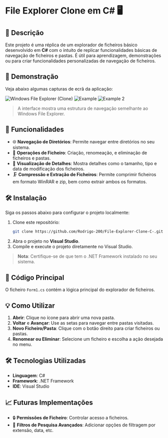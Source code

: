 # File Explorer Clone em C# 🖥️

## 📜 Descrição

Este projeto é uma réplica de um explorador de ficheiros básico desenvolvido em **C#** com o intuito de replicar funcionalidades básicas de navegação de ficheiros e pastas. É útil para aprendizagem, demonstrações ou para criar funcionalidades personalizadas de navegação de ficheiros.

## 📸 Demonstração

Veja abaixo algumas capturas de ecrã da aplicação:

![Windows File Explorer (Clone)](https://github.com/user-attachments/assets/5c4ade53-ea7e-438d-bbb4-76c498d6e2e5)
![Example](https://github.com/user-attachments/assets/d6f0a831-932f-4673-8fbb-4936be666a2a)
![Example 2](https://github.com/user-attachments/assets/2e0bf79a-cac6-4468-a30c-b535d295f12a)


> A interface mostra uma estrutura de navegação semelhante ao Windows File Explorer.

## 🚀 Funcionalidades

- 🌐 **Navegação de Diretórios**: Permite navegar entre diretórios no seu sistema.
- 📂 **Operações de Ficheiro**: Criação, renomeação, e eliminação de ficheiros e pastas.
- 📁 **Visualização de Detalhes**: Mostra detalhes como o tamanho, tipo e data de modificação dos ficheiros.
- 🗜️ **Compressão e Extração de Ficheiros**: Permite comprimir ficheiros em formato WinRAR e zip, bem como extrair ambos os formatos.

## 🛠️ Instalação

Siga os passos abaixo para configurar o projeto localmente:

1. Clone este repositório:
   ```bash
   git clone https://github.com/Rodrigo-200/File-Explorer-Clone-C-.git
   ```
2. Abra o projeto no **Visual Studio**.
3. Compile e execute o projeto diretamente no Visual Studio.

> **Nota**: Certifique-se de que tem o .NET Framework instalado no seu sistema.

## 📄 Código Principal

O ficheiro `Form1.cs` contém a lógica principal do explorador de ficheiros.

## 💡 Como Utilizar

1. **Abrir**: Clique no ícone para abrir uma nova pasta.
2. **Voltar** e **Avançar**: Use as setas para navegar entre pastas visitadas.
3. **Novo Ficheiro/Pasta**: Clique com o botão direito para criar ficheiros ou pastas.
4. **Renomear ou Eliminar**: Selecione um ficheiro e escolha a ação desejada no menu.

## 🛠️ Tecnologias Utilizadas

- **Linguagem**: C#
- **Framework**: .NET Framework
- **IDE**: Visual Studio

## 📈 Futuras Implementações

- 🔒 **Permissões de Ficheiro**: Controlar acesso a ficheiros.
- 📑 **Filtros de Pesquisa Avançados**: Adicionar opções de filtragem por extensão, data, etc.
